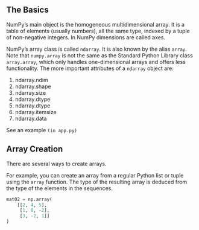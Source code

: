 ## The Basics

NumPy’s main object is the homogeneous multidimensional array. It is a table of elements (usually numbers), all the same type, indexed by a tuple of non-negative integers. In NumPy dimensions are called axes.

NumPy’s array class is called `ndarray`. It is also known by the alias `array`. Note that `numpy.array` is not the same as the Standard Python Library class `array.array`, which only handles one-dimensional arrays and offers less functionality. The more important attributes of a `ndarray` object are:

1. ndarray.ndim
2. ndarray.shape
3. ndarray.size
4. ndarray.dtype
5. ndarray.dtype
6. ndarray.itemsize
7. ndarray.data

See an example `(in app.py)`

## Array Creation

There are several ways to create arrays.

For example, you can create an array from a regular Python list or tuple using the `array` function. The type of the resulting array is deduced from the type of the elements in the sequences.

```python
mat02 = np.array(
    [[2, 4, 5],
     [1, 0, -2],
     [3, -2, 1]]
)
```